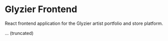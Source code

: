 # Glyzier Frontend

React frontend application for the Glyzier artist portfolio and store platform.

... (truncated)